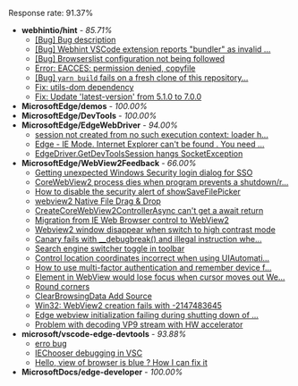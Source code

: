 Response rate: 91.37%

* **webhintio/hint** - _85.71%_
  * [[Bug] Bug description](https://github.com/webhintio/hint/issues/5658)
  * [[Bug] Webhint VSCode extension reports "bundler" as invalid ...](https://github.com/webhintio/hint/issues/5563)
  * [[Bug] Browserslist configuration not being followed](https://github.com/webhintio/hint/issues/5556)
  * [Error: EACCES: permission denied, copyfile](https://github.com/webhintio/hint/issues/5432)
  * [[Bug] `yarn build` fails on a fresh clone of this repository...](https://github.com/webhintio/hint/issues/5657)
  * [Fix: utils-dom dependency](https://github.com/webhintio/hint/pull/5564)
  * [Fix: Update 'latest-version' from 5.1.0 to 7.0.0](https://github.com/webhintio/hint/pull/5471)
* **MicrosoftEdge/demos** - _100.00%_
* **MicrosoftEdge/DevTools** - _100.00%_
* **MicrosoftEdge/EdgeWebDriver** - _94.00%_
  * [session not created from no such execution context: loader h...](https://github.com/MicrosoftEdge/EdgeWebDriver/issues/95)
  * [Edge - IE Mode. Internet Explorer can't be found . You need ...](https://github.com/MicrosoftEdge/EdgeWebDriver/issues/88)
  * [EdgeDriver.GetDevToolsSession hangs SocketException](https://github.com/MicrosoftEdge/EdgeWebDriver/issues/65)
* **MicrosoftEdge/WebView2Feedback** - _66.00%_
  * [Getting unexpected Windows Security login dialog for SSO](https://github.com/MicrosoftEdge/WebView2Feedback/issues/3621)
  * [CoreWebView2 process dies when program prevents a shutdown/r...](https://github.com/MicrosoftEdge/WebView2Feedback/issues/3620)
  * [How to disable the security alert of showSaveFilePicker](https://github.com/MicrosoftEdge/WebView2Feedback/issues/3619)
  * [webview2 Native File Drag & Drop](https://github.com/MicrosoftEdge/WebView2Feedback/issues/3618)
  * [CreateCoreWebView2ControllerAsync can't get a await return](https://github.com/MicrosoftEdge/WebView2Feedback/issues/3617)
  * [Migration from IE Web Browser control to WebView2](https://github.com/MicrosoftEdge/WebView2Feedback/issues/3616)
  * [Webview2 window disappear when switch to high contrast mode](https://github.com/MicrosoftEdge/WebView2Feedback/issues/3614)
  * [Canary fails with __debugbreak() and illegal instruction whe...](https://github.com/MicrosoftEdge/WebView2Feedback/issues/3613)
  * [Search engine switcher toggle in toolbar](https://github.com/MicrosoftEdge/WebView2Feedback/issues/3609)
  * [Control location coordinates incorrect when using UIAutomati...](https://github.com/MicrosoftEdge/WebView2Feedback/issues/3608)
  * [How to use multi-factor authentication and remember device f...](https://github.com/MicrosoftEdge/WebView2Feedback/issues/3598)
  * [Element in WebView would lose focus when cursor moves out We...](https://github.com/MicrosoftEdge/WebView2Feedback/issues/3593)
  * [Round corners](https://github.com/MicrosoftEdge/WebView2Feedback/issues/3588)
  * [ClearBrowsingData Add Source](https://github.com/MicrosoftEdge/WebView2Feedback/issues/3586)
  * [Win32: WebView2 creation fails with -2147483645](https://github.com/MicrosoftEdge/WebView2Feedback/issues/3580)
  * [Edge webview initialization failing during shutting down of ...](https://github.com/MicrosoftEdge/WebView2Feedback/issues/3574)
  * [Problem with decoding VP9 stream with HW accelerator](https://github.com/MicrosoftEdge/WebView2Feedback/issues/3571)
* **microsoft/vscode-edge-devtools** - _93.88%_
  * [erro bug](https://github.com/microsoft/vscode-edge-devtools/issues/1612)
  * [IEChooser debugging in VSC](https://github.com/microsoft/vscode-edge-devtools/issues/1611)
  * [Hello, view of browser is blue ? How I can fix it](https://github.com/microsoft/vscode-edge-devtools/issues/1610)
* **MicrosoftDocs/edge-developer** - _100.00%_